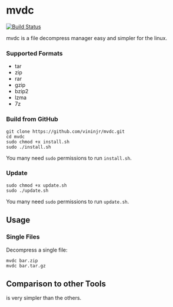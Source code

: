 mvdc
====

[![Build Status](https://travis-ci.org/vasi/pixz.svg?branch=master)](https://vininjr.github.io)

mvdc is a file decompress manager easy and simpler for the linux.


### Supported Formats

-   tar
-   zip
-   rar
-   gzip
-   bzip2
-   lzma
-   7z

### Build from GitHub

```
git clone https://github.com/vininjr/mvdc.git
cd mvdc
sudo chmod +x install.sh
sudo ./install.sh
```

You many need `sudo` permissions to run `install.sh`.

### Update

```
sudo chmod +x update.sh
sudo ./update.sh
```

You many need `sudo` permissions to run `update.sh`.

Usage
-----

### Single Files

Decompress a single file:

    mvdc bar.zip
    mvdc bar.tar.gz

Comparison to other Tools
-------------------------

is very simpler than the others.
